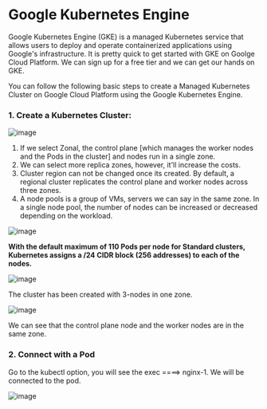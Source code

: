 # Google Kubernetes Engine

Google Kubernetes Engine (GKE) is a managed Kubernetes service that allows users to deploy and operate containerized applications using Google's infrastructure. It is pretty quick
to get started with GKE on Goolge Cloud Platform. We can sign up for a free tier and we can get our hands on GKE.

You can follow the following basic steps to create a Managed Kubernetes Cluster on Google Cloud Platform using the Google Kubernetes Engine.

### 1. Create a Kubernetes Cluster:

![image](https://user-images.githubusercontent.com/21220549/208852432-6fbd8328-3566-4d20-91ad-786936263c74.png)

1. If we select Zonal, the control plane [which manages the worker nodes and the Pods in the cluster] and nodes run in a single zone.
2. We can select more replica zones, however, it'll increase the costs.
3. Cluster region can not be changed once its created. By default, a regional cluster replicates the control plane and worker nodes across three zones.
4. A node pools is a group of VMs, servers we can say in the same zone. In a single node pool, the number of nodes can be increased or decreased depending on the workload.

![image](https://user-images.githubusercontent.com/21220549/208858664-b5b5b9c0-50c6-49be-9277-6fa75d172a80.png)

**With the default maximum of 110 Pods per node for Standard clusters, Kubernetes assigns a /24 CIDR block (256 addresses) to each of the nodes.**

![image](https://user-images.githubusercontent.com/21220549/208859009-c2f96986-fe95-4aa6-bce4-c96450da375f.png)

The cluster has been created with 3-nodes in one zone.

![image](https://user-images.githubusercontent.com/21220549/208883877-588d77ff-af39-4d37-8d4e-fd68632ba3a6.png)

We can see that the control plane node and the worker nodes are in the same zone. 

### 2. Connect with a Pod

Go to the kubectl option, you will see the exec ====> nginx-1. We will be connected to the pod.

![image](https://user-images.githubusercontent.com/21220549/208887844-5858d393-cc24-40b7-8f43-53786efef183.png)
